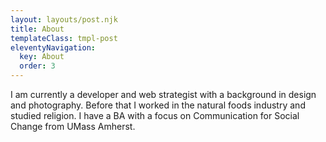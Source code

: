 ```yaml
---
layout: layouts/post.njk
title: About
templateClass: tmpl-post
eleventyNavigation:
  key: About
  order: 3
---
```


I am currently a developer and web strategist with a background in design and photography. Before that I worked in the natural foods industry and studied religion. I have a BA with a focus on Communication for Social Change from UMass Amherst.
